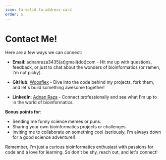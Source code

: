 ```yaml
---
icon: fa-solid fa-address-card
order: 5
---
```


# Contact Me!
Here are a few ways we can connect:

- **Email**: adnanraza3435(at)gmail(dot)com - Hit me up with questions, feedback, or just to chat about the wonders of bioinformatics (or ramen, I'm not picky).

- **GitHub**: [Woosflex](https://www.github.com/woosflex) - Dive into the code behind my projects, fork them, and let's build something awesome together!

- **LinkedIn**: [Adnan Raza](https://linkedin.com/in/adnan-raza-83763b17a) - Connect professionally and see what I'm up to in the world of bioinformatics.

**Bonus points for**:

- Sending me funny science memes or puns.
- Sharing your own bioinformatics projects or challenges.
- Inviting me to collaborate on something cool (seriously, I'm always down for a good science adventure!)

Remember, I'm just a curious bioinformatics enthusiast with passions for code and a love for learning. So don't be shy, reach out, and let's connect!